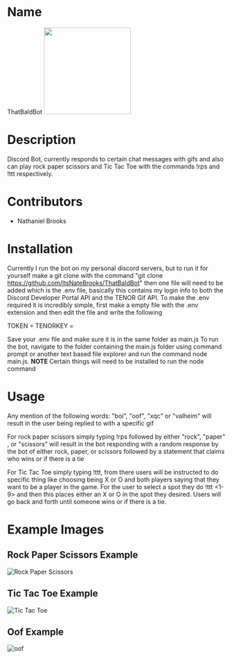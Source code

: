 # Name
ThatBaldBot
<img src="https://cdn.discordapp.com/attachments/522614657400176650/973034937760481290/ThatBaldBot_-_Background.png" width="200" height="200" />

# Description
Discord Bot, currently responds to certain chat messages with gifs and also can play rock paper scissors and 
Tic Tac Toe with the commands !rps and !ttt respectively.

# Contributors
 - Nathaniel Brooks

# Installation
Currently I run the bot on my personal discord servers, but to run it for yourself make a git clone with the command 
"git clone https://github.com/ItsNateBrooks/ThatBaldBot"
then one file will need to be added which is the .env file, basically this contains my login info to both the Discord Developer Portal API and the TENOR Gif API.
To make the .env required it is incredibly simple, first make a empty file with the .env extension and then edit the file and write the following

TOKEN = <YOUR DISCORD TOKEN>
TENORKEY = <YOUR TENOR API TOKEN>
  
Save your .env file and make sure it is in the same folder as main.js
To run the bot, navigate to the folder containing the main.js folder using command prompt or another text based file explorer and run the command node main.js.
**NOTE** Certain things will need to be installed to run the node command

# Usage
Any mention of the following words: "boi", "oof", "xqc" or "valheim" will result in the user being replied to with a specific gif
  
For rock paper scissors simply typing !rps followed by either "rock", "paper" , or "scissors" will result in the bot responding with a random response by the bot of
either rock, paper, or scissors followed by a statement that claims who wins or if there is a tie
  
For Tic Tac Toe simply typing !ttt, from there users will be instructed to do specific thing like choosing being X or O and both players saying that they want to
be a player in the game. For the user to select a spot they do !ttt <1-9> and then this places either an X or O in the spot they desired. Users will go back and
forth until someone wins or if there is a tie.

# Example Images
## Rock Paper Scissors Example
![Rock Paper Scissors](https://cdn.discordapp.com/attachments/522614657400176650/973034214876385300/RockPaperScissors.PNG)
## Tic Tac Toe Example
![Tic Tac Toe](https://cdn.discordapp.com/attachments/522614657400176650/973034214612172861/ttt.PNG)
## Oof Example
![oof](https://cdn.discordapp.com/attachments/522614657400176650/973034215128068156/oof.PNG)
